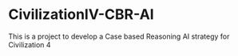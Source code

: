 CivilizationIV-CBR-AI
=====================
This is a project to develop a Case based Reasoning AI strategy for Civilization 4
